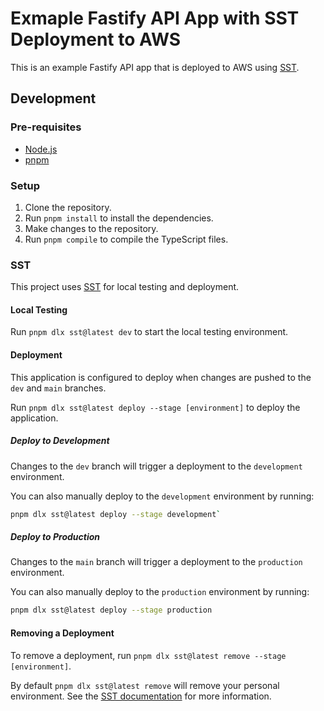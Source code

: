 # Exmaple Fastify API App with SST Deployment to AWS

This is an example Fastify API app that is deployed to AWS using [SST](https://sst.dev/).

## Development

### Pre-requisites

- [Node.js](https://nodejs.org/en/)
- [pnpm](https://pnpm.io/)

### Setup

1. Clone the repository.
1. Run `pnpm install` to install the dependencies.
1. Make changes to the repository.
1. Run `pnpm compile` to compile the TypeScript files.

### SST

This project uses [SST](https://sst.dev/) for local testing and deployment.

#### Local Testing

Run `pnpm dlx sst@latest dev` to start the local testing environment.

#### Deployment

This application is configured to deploy when changes are pushed to the `dev` and `main` branches.

Run `pnpm dlx sst@latest deploy --stage [environment]` to deploy the application.

##### Deploy to Development

Changes to the `dev` branch will trigger a deployment to the `development` environment.

You can also manually deploy to the `development` environment by running:

```bash
pnpm dlx sst@latest deploy --stage development`
```

##### Deploy to Production

Changes to the `main` branch will trigger a deployment to the `production` environment.

You can also manually deploy to the `production` environment by running:

```bash
pnpm dlx sst@latest deploy --stage production
```

#### Removing a Deployment

To remove a deployment, run `pnpm dlx sst@latest remove --stage [environment]`.

By default `pnpm dlx sst@latest remove` will remove your personal environment. See the [SST documentation](https://sst.dev/docs/reference/cli#remove) for more information.
